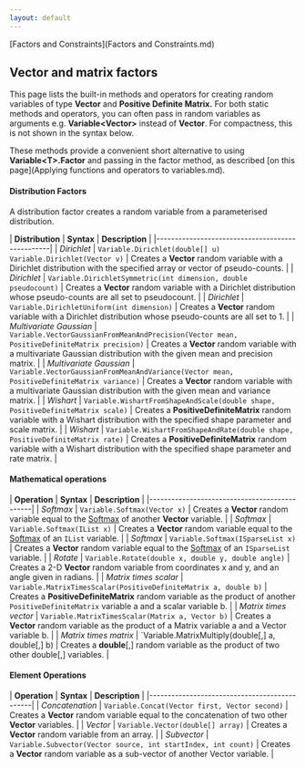 ```yaml
---
layout: default
---
```

[Factors and Constraints](Factors and Constraints.md)

## Vector and matrix factors

This page lists the built-in methods and operators for creating random variables of type **Vector** and **Positive Definite Matrix.** For both static methods and operators, you can often pass in random variables as arguments e.g. **Variable<Vector\>** instead of **Vector**. For compactness, this is not shown in the syntax below.

These methods provide a convenient short alternative to using **Variable<T\>.Factor** and passing in the factor method, as described [on this page](Applying functions and operators to variables.md).

#### Distribution Factors

A distribution factor creates a random variable from a parameterised distribution.

| **Distribution** | **Syntax** | **Description** |
|-------------------------------------------------|
| _Dirichlet_ | `Variable.Dirichlet(double[] u)` `Variable.Dirichlet(Vector v)` | Creates a **Vector** random variable with a Dirichlet distribution with the specified array or vector of pseudo-counts. |
| _Dirichlet_ | `Variable.DirichletSymmetric(int dimension, double pseudocount)` | Creates a **Vector** random variable with a Dirichlet distribution whose pseudo-counts are all set to pseudocount. |
| _Dirichlet_ | `Variable.DirichletUniform(int dimension)` | Creates a **Vector** random variable with a Dirichlet distribution whose pseudo-counts are all set to 1. |
| _Multivariate Gaussian_ | `Variable.VectorGaussianFromMeanAndPrecision(Vector mean, PositiveDefiniteMatrix precision)` | Creates a **Vector** random variable with a multivariate Gaussian distribution with the given mean and precision matrix. |
| _Multivariate Gaussian_ | `Variable.VectorGaussianFromMeanAndVariance(Vector mean, PositiveDefiniteMatrix variance)` | Creates a **Vector** random variable with a multivariate Gaussian distribution with the given mean and variance matrix. |
| _Wishart_ | `Variable.WishartFromShapeAndScale(double shape, PositiveDefiniteMatrix scale)` | Creates a **PositiveDefiniteMatrix** random variable with a Wishart distribution with the specified shape parameter and scale matrix. |
| _Wishart_ | `Variable.WishartFromShapeAndRate(double shape, PositiveDefiniteMatrix rate)` | Creates a **PositiveDefiniteMatrix** random variable with a Wishart distribution with the specified shape parameter and rate matrix. |

#### Mathematical operations

| **Operation** | **Syntax** | **Description** |
|----------------------------------------------|
| _Softmax_ | `Variable.Softmax(Vector x)` | Creates a **Vector** random variable equal to the [Softmax](http://en.wikipedia.org/wiki/Softmax_activation_function) of another **Vector** variable. |
| _Softmax_ | `Variable.Softmax(IList x)` | Creates a **Vector** random variable equal to the [Softmax](http://en.wikipedia.org/wiki/Softmax_activation_function) of an `IList` variable. |
| _Softmax_ | `Variable.Softmax(ISparseList x)` | Creates a **Vector** random variable equal to the [Softmax](http://en.wikipedia.org/wiki/Softmax_activation_function) of an `ISparseList` variable. |
| _Rotate_ | `Variable.Rotate(double x, double y, double angle)` | Creates a 2-D **Vector** random variable from coordinates x and y, and an angle given in radians. |
| _Matrix times scalar_ | `Variable.MatrixTimesScalar(PositiveDefiniteMatrix a, double b)` | Creates a **PositiveDefiniteMatrix** random variable as the product of another `PositiveDefiniteMatrix` variable a and a scalar variable b. |
| _Matrix times vector_ | `Variable.MatrixTimesScalar(Matrix a, Vector b)` | Creates a **Vector** random variable as the product of a Matrix variable a and a Vector variable b. |
| _Matrix times matrix_ | `Variable.MatrixMultiply(double[,] a, double[,] b) | Creates a **double**[,] random variable as the product of two other double[,] variables. |

#### Element Operations

| **Operation** | **Syntax** | **Description** |
|----------------------------------------------|
| _Concatenation_ | `Variable.Concat(Vector first, Vector second)` | Creates a **Vector** random variable equal to the concatenation of two other **Vector** variables. |
| _Vector_ | `Variable.Vector(double[] array)` | Creates a **Vector** random variable from an array. |
| _Subvector_ | `Variable.Subvector(Vector source, int startIndex, int count)` | Creates a **Vector** random variable as a sub-vector of another Vector variable. |
